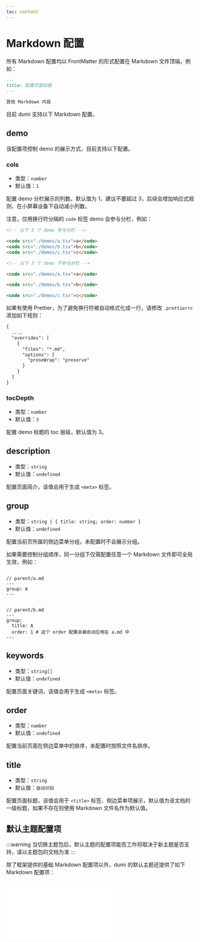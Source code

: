 ```yaml
---
toc: content
---
```


# Markdown 配置

所有 Markdown 配置均以 FrontMatter 的形式配置在 Markdown 文件顶端，例如：

```md
---
title: 配置页面标题
---

其他 Markdown 内容
```

目前 dumi 支持以下 Markdown 配置。

## demo

该配置项控制 demo 的展示方式，目前支持以下配置。

### cols

- 类型：`number`
- 默认值：`1`

配置 demo 分栏展示的列数，默认值为 1，建议不要超过 3，后续会增加响应式规则、在小屏幕设备下自动减小列数。

注意，仅用换行符分隔的 `code` 标签 demo 会参与分栏，例如：

```md
<!-- 以下 3 个 demo 参与分栏 -->

<code src="./demos/a.tsx">a</code>
<code src="./demos/b.tsx">b</code>
<code src="./demos/c.tsx">c</code>

<!-- 以下 3 个 demo 不参与分栏 -->

<code src="./demos/a.tsx">a</code>

<code src="./demos/b.tsx">b</code>

<code src="./demos/c.tsx">c</code>
```

如果有使用 Prettier，为了避免换行符被自动格式化成一行，请修改 `.prettierrc` 添加如下规则：

```diff
{
  ...,
  "overrides": [
    {
      "files": "*.md",
      "options": {
        "proseWrap": "preserve"
      }
    }
  ]
}
```

### tocDepth

- 类型：`number`
- 默认值：`3`

配置 demo 标题的 toc 层级，默认值为 3。

## description

- 类型：`string`
- 默认值：`undefined`

配置页面简介，该值会用于生成 `<meta>` 标签。

## group

- 类型：`string | { title: string; order: number }`
- 默认值：`undefined`

配置当前页所属的侧边菜单分组，未配置时不会展示分组。

如果需要控制分组顺序，同一分组下仅需配置任意一个 Markdown 文件即可全局生效，例如：

<pre><code className="language-md">
// parent/a.md
---
group: A
---
</code></pre>

<pre><code className="language-md">
// parent/b.md
---
group:
  title: A
  order: 1 # 这个 order 配置会被自动应用在 a.md 中
---
</code></pre>

## keywords

- 类型：`string[]`
- 默认值：`undefined`

配置页面关键词，该值会用于生成 `<meta>` 标签。

## order

- 类型：`number`
- 默认值：`undefined`

配置当前页面在侧边菜单中的排序，未配置时按照文件名排序。

## title

- 类型：`string`
- 默认值：`自动识别`

配置页面标题，该值会用于 `<title>` 标签、侧边菜单项展示，默认值为该文档的一级标题，如果不存在则使用 Markdown 文件名作为默认值。

## 默认主题配置项

:::warning
当切换主题包后，默认主题的配置项能否工作将取决于新主题是否支持，请以主题包的文档为准
:::

除了框架提供的基础 Markdown 配置项以外，dumi 的默认主题还提供了如下 Markdown 配置项：

<embed src="../theme/default.md#RE-/<!-- md config[^]+ md config end -->/"></embed>
